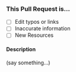 ### This Pull Request is...
* [ ] Edit typos or links
* [ ] Inaccurate information
* [ ] New Resources

#### Description
(say something...)
